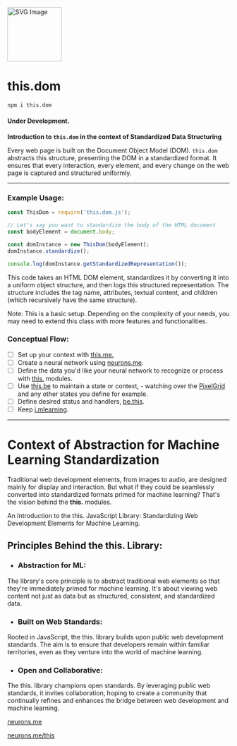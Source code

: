 <img src="/Users/suign/Desktop/@me/@src/git/@npm/this.audio/_._.svg" alt="SVG Image" width="123" height="123" style="width123px; height:123px;">

# this.dom

```bash
npm i this.dom
```

#### Under Development.

**Introduction to `this.dom` in the context of Standardized Data Structuring**

 Every web page is built on the Document Object Model (DOM). `this.dom` abstracts this structure, presenting the DOM in a standardized format. It ensures that every interaction, every element, and every change on the web page is captured and structured uniformly.

-------------------------

### Example Usage:

```js
const ThisDom = require('this.dom.js');

// Let's say you want to standardize the body of the HTML document
const bodyElement = document.body;

const domInstance = new ThisDom(bodyElement);
domInstance.standardize();

console.log(domInstance.getStandardizedRepresentation());
```

This code takes an HTML DOM element, standardizes it by converting it into a uniform object structure, and then logs this structured representation. The structure includes the tag name, attributes, textual content, and children (which recursively have the same structure).

Note: This is a basic setup. Depending on the complexity of your needs, you may need to extend this class with more features and functionalities.

### Conceptual Flow:

- [ ] Set up your context with [this.me.](https://www.npmjs.com/package/this.me)
- [ ] Create a neural network using [neurons.me](https://www.neurons.me).
- [ ] Define the data you'd like your neural network to recognize or process with [this.](https://www.neurons.me/this) modules.
- [ ] Use [this.be](https://www.npmjs.com/package/this.be) to maintain a state or context, - watching over the [PixelGrid](https://www.npmjs.com/package/this.pixel) and any other states you define for example.
- [ ] Define desired status and handlers, [be.this](https://www.npmjs.com/package/be.this).
- [ ] Keep [i.mlearning](https://www.npmjs.com/package/i.mlearning).

-------------------------------------

# Context of Abstraction for Machine Learning Standardization

Traditional web development elements, from images to audio, are designed mainly for display and interaction. But what if they could be seamlessly converted into standardized formats primed for machine learning? That's the vision behind the **this.** modules.

An Introduction to the this. JavaScript Library: Standardizing Web Development Elements for Machine Learning.

## Principles Behind the this. Library:

- ### **Abstraction for ML:**

 The library's core principle is to abstract traditional web elements so that they're immediately primed for machine learning. It's about viewing web content not just as data but as structured, consistent, and standardized data.

- ### **Built on Web Standards:** 

Rooted in JavaScript, the this. library builds upon public web development standards. The aim is to ensure that developers remain within familiar territories, even as they venture into the world of machine learning.

- ### **Open and Collaborative:** 

The this. library champions open standards. By leveraging public web standards, it invites collaboration, hoping to create a community that continually refines and enhances the bridge between web development and machine learning.



[neurons.me](https://www.neurons.me)

[neurons.me/this](https://www.neurons.me/this)